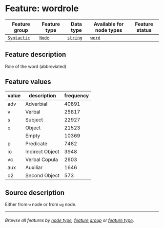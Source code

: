 # Feature: wordrole

Feature group | Feature type | Data type | Available for node types | Feature status
---  | --- | --- | --- | ---
[`Syntactic`](featuresbygroup.md#syntactic-features) | [`Node`](featuresbyfeaturetype.md#node-features) | [`string`](featuresbydatatype.md#string-datatype)  | [`word`](featuresbynodetype.md#word-nodes)

## Feature description 

Role of the word (abbreviated)

## Feature values

value | description |frequency
--- | --- | ---
adv | Adverbial	| 40891
v | Verbal | 25817
s |Subject | 22927
o | Object | 21523
` ` | Empty | 10369
p |Predicate | 7482
io | Indirect Object | 3948
vc | Verbal Copula | 2603
aux | Auxiliar | 1646
o2 | Second Object | 573
  
## Source description

Either from `w` node or from `wg` node.

---
###### *Browse all features by [node type](featuresbynodetype.md#readme), [feature group](featuresbygroup.md#readme) or [feature type](featuresbyfeaturetype.md#readme).*
